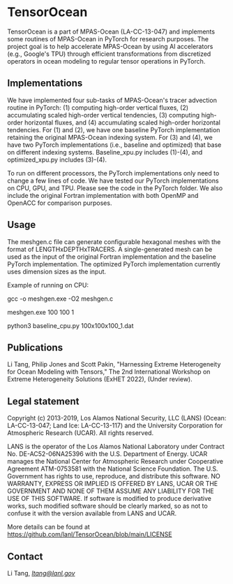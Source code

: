 TensorOcean
========

TensorOcean is a part of MPAS-Ocean (LA-CC-13-047) and implements some routines of MPAS-Ocean in PyTorch for research purposes. The project goal is to help accelerate MPAS-Ocean by using AI accelerators (e.g., Google's TPU) through efficient transformations from discretized operators in ocean modeling to regular tensor operations in PyTorch.

Implementations
-----------

We have implemented four sub-tasks of MPAS-Ocean's tracer advection routine in PyTorch: (1) computing high-order vertical fluxes, (2) accumulating scaled high-order vertical tendencies, (3) computing high-order horizontal fluxes, and (4) accumulating scaled high-order horizontal tendencies. For (1) and (2), we have one baseline PyTorch implementation retaining the original MPAS-Ocean indexing system. For (3) and (4), we have two PyTorch implementations (i.e., baseline and optimized) that base on different indexing systems. Baseline_xpu.py includes (1)-(4), and optimized_xpu.py includes (3)-(4).

To run on different processors, the PyTorch implementations only need to change a few lines of code. We have tested our PyTorch implementations on CPU, GPU, and TPU. Please see the code in the PyTorch folder. We also include the original Fortran implementation with both OpenMP and OpenACC for comparison purposes.

Usage
------------

The meshgen.c file can generate configurable hexagonal meshes with the format of LENGTHxDEPTHxTRACERS. A single-generated mesh can be used as the input of the original Fortran implementation and the baseline PyTorch implementation. The optimized PyTorch implementation currently uses dimension sizes as the input.

Example of running on CPU:

gcc -o meshgen.exe -O2 meshgen.c

meshgen.exe 100 100 1

python3 baseline_cpu.py 100x100x100_1.dat

Publications
--------------------------

Li Tang, Philip Jones and Scott Pakin, "Harnessing Extreme Heterogeneity for Ocean Modeling with Tensors," The 2nd International Workshop on Extreme Heterogeneity Solutions (ExHET 2022), (Under review).

Legal statement
---------------

Copyright (c) 2013-2019, Los Alamos National Security, LLC (LANS) (Ocean: LA-CC-13-047; Land Ice: LA-CC-13-117) and the University Corporation for Atmospheric Research (UCAR).
All rights reserved.

LANS is the operator of the Los Alamos National Laboratory under Contract No. DE-AC52-06NA25396 with the U.S. Department of Energy. UCAR manages the National Center for Atmospheric Research under Cooperative Agreement ATM-0753581 with the National Science Foundation. The U.S. Government has rights to use, reproduce, and distribute this software. NO WARRANTY, EXPRESS OR IMPLIED IS OFFERED BY LANS, UCAR OR THE GOVERNMENT AND NONE OF THEM ASSUME ANY LIABILITY FOR THE USE OF THIS SOFTWARE. If software is modified to produce derivative works, such modified software should be clearly marked, so as not to confuse it with the version available from LANS and UCAR.

More details can be found at https://github.com/lanl/TensorOcean/blob/main/LICENSE

Contact
-------

Li Tang, *ltang@lanl.gov*
